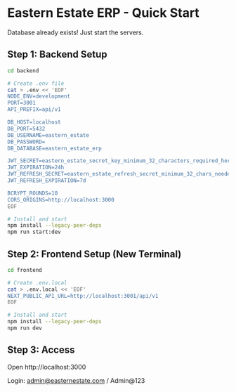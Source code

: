 # Eastern Estate ERP - Quick Start

Database already exists! Just start the servers.

## Step 1: Backend Setup
```bash
cd backend

# Create .env file
cat > .env << 'EOF'
NODE_ENV=development
PORT=3001
API_PREFIX=api/v1

DB_HOST=localhost
DB_PORT=5432
DB_USERNAME=eastern_estate
DB_PASSWORD=
DB_DATABASE=eastern_estate_erp

JWT_SECRET=eastern_estate_secret_key_minimum_32_characters_required_here
JWT_EXPIRATION=24h
JWT_REFRESH_SECRET=eastern_estate_refresh_secret_minimum_32_chars_needed
JWT_REFRESH_EXPIRATION=7d

BCRYPT_ROUNDS=10
CORS_ORIGINS=http://localhost:3000
EOF

# Install and start
npm install --legacy-peer-deps
npm run start:dev
```

## Step 2: Frontend Setup (New Terminal)
```bash
cd frontend

# Create .env.local
cat > .env.local << 'EOF'
NEXT_PUBLIC_API_URL=http://localhost:3001/api/v1
EOF

# Install and start
npm install --legacy-peer-deps
npm run dev
```

## Step 3: Access
Open http://localhost:3000

Login: admin@easternestate.com / Admin@123
